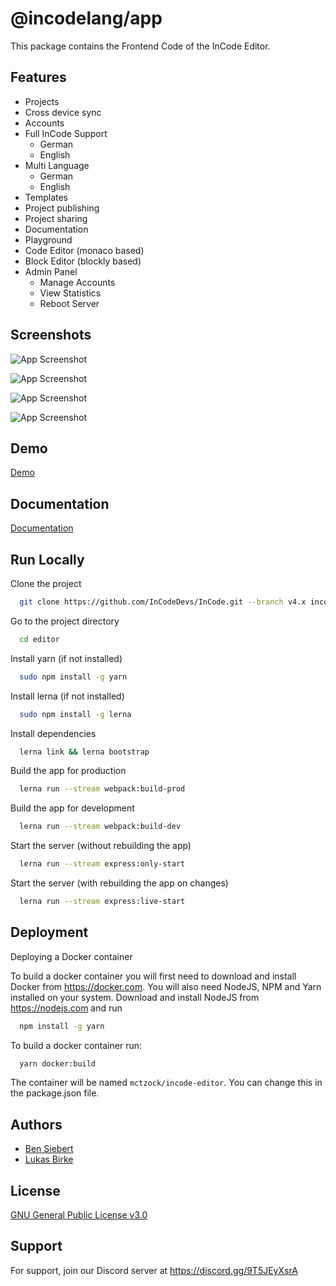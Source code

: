 
# @incodelang/app

This package contains the Frontend Code of the InCode Editor.

## Features

- Projects
- Cross device sync
- Accounts
- Full InCode Support
    - German
    - English
- Multi Language
    - German
    - English
- Templates
- Project publishing
- Project sharing
- Documentation
- Playground
- Code Editor (monaco based)
- Block Editor (blockly based)
- Admin Panel
  - Manage Accounts
  - View Statistics
  - Reboot Server

## Screenshots

![App Screenshot](https://upload.craftions.net/file/af1zwHwGWa/Screenshot%202022-02-12%20211356.png)

![App Screenshot](https://upload.craftions.net/file/gIXzIpgJyC/Screenshot%202022-02-12%20211452.png)

![App Screenshot](https://upload.craftions.net/file/uAtA2QJi2B/Screenshot%202022-02-12%20211504.png)

![App Screenshot](https://upload.craftions.net/file/5o8UTMDVLW/Screenshot%202022-02-12%20211513.png)

## Demo

[Demo](https://incodelang.de/)

## Documentation

[Documentation](https://incodelang.de/docs)


## Run Locally

Clone the project

```bash
  git clone https://github.com/InCodeDevs/InCode.git --branch v4.x incode
```

Go to the project directory

```bash
  cd editor
```

Install yarn (if not installed)

```bash
  sudo npm install -g yarn
```

Install lerna (if not installed)

```bash
  sudo npm install -g lerna
```

Install dependencies

```bash
  lerna link && lerna bootstrap
```

Build the app for production

```bash
  lerna run --stream webpack:build-prod
```

Build the app for development

```bash
  lerna run --stream webpack:build-dev
```

Start the server (without rebuilding the app)

```bash
  lerna run --stream express:only-start
```

Start the server (with rebuilding the app on changes)

```bash
  lerna run --stream express:live-start
```
## Deployment

Deploying a Docker container

To build a docker container you will first need to download and install Docker from https://docker.com.
You will also need NodeJS, NPM and Yarn installed on your system. Download and install NodeJS from https://nodejs.com and run

```bash
  npm install -g yarn
```

To build a docker container run:
```bash
  yarn docker:build
```

The container will be named `mctzock/incode-editor`. You can change this in the package.json file.

## Authors

- [Ben Siebert](https://github.com/MCTzOCK)
- [Lukas Birke](https://github.com/MisterMysticOfficial)

## License

[GNU General Public License v3.0](https://choosealicense.com/licenses/gpl-3.0/)


## Support

For support, join our Discord server at https://discord.gg/9T5JEyXsrA

